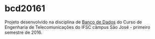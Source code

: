 # bcd20161
Projeto desenvolvido na disciplina de [Banco de Dados](http://wiki.sj.ifsc.edu.br/wiki/index.php/Cronograma_de_atividades_(BCD-EngTel)#2016-1) do Curso de Engenharia de Telecomunicações do IFSC câmpus São José - primeiro semestre de 2016.
